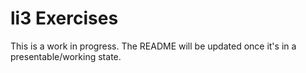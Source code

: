 # li3 Exercises

This is a work in progress. The README will be updated once it's in a
presentable/working state.

